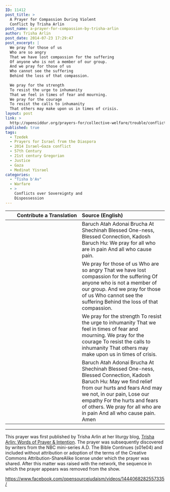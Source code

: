 ```yaml
---
ID: 11412
post_title: >
  A Prayer for Compassion During Violent
  Conflict by Trisha Arlin
post_name: a-prayer-for-compassion-by-trisha-arlin
author: Trisha Arlin
post_date: 2014-07-23 17:29:47
post_excerpt: |
  We pray for those of us
  Who are so angry
  That we have lost compassion for the suffering
  Of anyone who is not a member of our group.
  And we pray for those of us
  Who cannot see the suffering
  Behind the loss of that compassion.
  
  We pray for the strength
  To resist the urge to inhumanity
  That we feel in times of fear and mourning.
  We pray for the courage
  To resist the calls to inhumanity
  That others may make upon us in times of crisis.
layout: post
link: >
  http://opensiddur.org/prayers-for/collective-welfare/trouble/conflicts-over-sovereignty-and-dispossession/a-prayer-for-compassion-by-trisha-arlin/
published: true
tags:
  - Tzedek
  - Prayers for Israel from the Diaspora
  - 2014 Israel–Gaza conflict
  - 57th Century
  - 21st century Gregorian
  - Justice
  - Gaza
  - Medinat Yisrael
categories:
  - "Tisha b'Av"
  - Warfare
  - >
    Conflicts over Sovereignty and
    Dispossession
---
```

<table style="margin-left: auto;margin-right: auto;" class="draggable">
<thead><tr><th id="x" style="text-align: right;">Contribute a Translation</th><th style="text-align: left;">Source (English)</th></tr></thead>
<tbody>
<tr><td style="vertical-align:top;" width="46%">
<div class="liturgy" style="text-align: right;"><span lang="he">

</span></div></td>
 
<td width="53%"><div class="english">
 Baruch Atah Adonai
 Brucha At Shechinah
 Blessed One-ness, Blessed Connection,
 Kadosh Baruch Hu:
 We pray for all who are in pain
 And all who cause pain.
</div></td></tr>


<tr><td style="vertical-align:top;" width="46%">
<div class="liturgy"><span lang="he">

</span></div></td>
 
<td width="53%"><div class="english">
We pray for those of us
 Who are so angry
 That we have lost compassion for the suffering
 Of anyone who is not a member of our group.
 And we pray for those of us
 Who cannot see the suffering
 Behind the loss of that compassion.
</div></td></tr>


<tr><td style="vertical-align:top;" width="46%">
<div class="liturgy"><span lang="he">

</span></div></td>
 
<td width="53%"><div class="english">
We pray for the strength
 To resist the urge to inhumanity
 That we feel in times of fear and mourning.
 We pray for the courage
 To resist the calls to inhumanity
 That others may make upon us in times of crisis.
</div></td></tr>


<tr><td style="vertical-align:top;" width="46%">
<div class="liturgy"><span lang="he">

</span></div></td>
 
<td width="53%"><div class="english">
Baruch Atah Adonai
 Brucha At Shechinah
 Blessed One-ness, Blessed Connection,
 Kadosh Baruch Hu:
 May we find relief from our hurts and fears
 And may we not, in our pain,
 Lose our empathy
 For the hurts and fears of others.
 We pray for all who are in pain
 And all who cause pain.
 Amen
</div></td>
</tr>
</tbody></table>

<hr />
This prayer was first published by Trisha Arlin at her liturgy blog, <a href="https://web.archive.org/web/20141221001144/http://triganza.blogspot.com/2014/07/a-prayer-for-suffering.html">Trisha Arlin: Words of Prayer & Intention</a>. The prayer was subsequently discovered by writers from the NBC mini-series A.D. The Bible Continues (s01e04) and included without attribution or adoption of the terms of the Creative Commons Attribution-ShareAlike license under which the prayer was shared. After this matter was raised with the network, the sequence in which the prayer appears was removed from the show.

https://www.facebook.com/opensourcejudaism/videos/1444068282557335/

